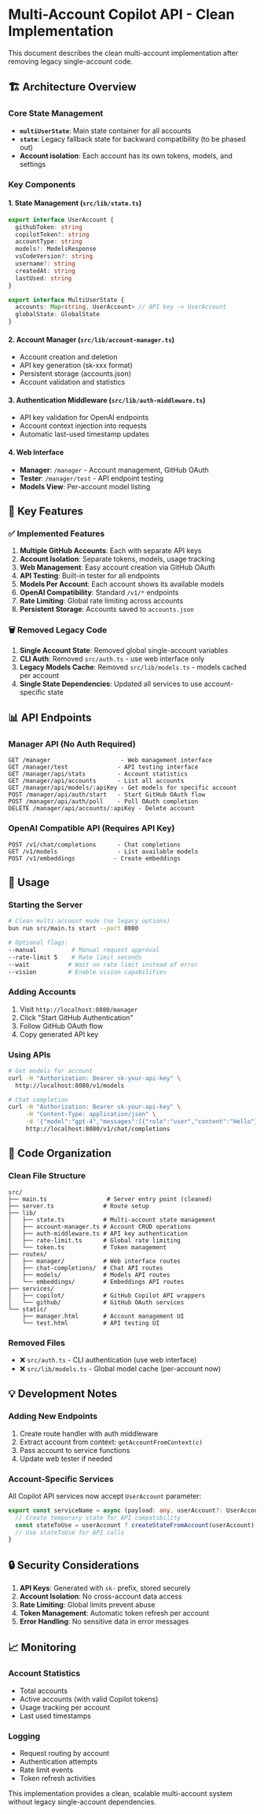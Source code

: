# Multi-Account Copilot API - Clean Implementation

This document describes the clean multi-account implementation after removing legacy single-account code.

## 🏗️ Architecture Overview

### Core State Management
- **`multiUserState`**: Main state container for all accounts
- **`state`**: Legacy fallback state for backward compatibility (to be phased out)
- **Account isolation**: Each account has its own tokens, models, and settings

### Key Components

#### 1. State Management (`src/lib/state.ts`)
```typescript
export interface UserAccount {
  githubToken: string
  copilotToken?: string
  accountType: string
  models?: ModelsResponse
  vsCodeVersion?: string
  username?: string
  createdAt: string
  lastUsed: string
}

export interface MultiUserState {
  accounts: Map<string, UserAccount> // API key -> UserAccount
  globalState: GlobalState
}
```

#### 2. Account Manager (`src/lib/account-manager.ts`)
- Account creation and deletion
- API key generation (sk-xxx format)
- Persistent storage (accounts.json)
- Account validation and statistics

#### 3. Authentication Middleware (`src/lib/auth-middleware.ts`)
- API key validation for OpenAI endpoints
- Account context injection into requests
- Automatic last-used timestamp updates

#### 4. Web Interface
- **Manager**: `/manager` - Account management, GitHub OAuth
- **Tester**: `/manager/test` - API endpoint testing
- **Models View**: Per-account model listing

## 🚀 Key Features

### ✅ Implemented Features
1. **Multiple GitHub Accounts**: Each with separate API keys
2. **Account Isolation**: Separate tokens, models, usage tracking
3. **Web Management**: Easy account creation via GitHub OAuth
4. **API Testing**: Built-in tester for all endpoints
5. **Models Per Account**: Each account shows its available models
6. **OpenAI Compatibility**: Standard `/v1/*` endpoints
7. **Rate Limiting**: Global rate limiting across accounts
8. **Persistent Storage**: Accounts saved to `accounts.json`

### 🗑️ Removed Legacy Code
1. **Single Account State**: Removed global single-account variables
2. **CLI Auth**: Removed `src/auth.ts` - use web interface only
3. **Legacy Models Cache**: Removed `src/lib/models.ts` - models cached per account
4. **Single State Dependencies**: Updated all services to use account-specific state

## 📊 API Endpoints

### Manager API (No Auth Required)
```
GET /manager                    - Web management interface
GET /manager/test              - API testing interface
GET /manager/api/stats         - Account statistics
GET /manager/api/accounts      - List all accounts
GET /manager/api/models/:apiKey - Get models for specific account
POST /manager/api/auth/start   - Start GitHub OAuth flow
POST /manager/api/auth/poll    - Poll OAuth completion
DELETE /manager/api/accounts/:apiKey - Delete account
```

### OpenAI Compatible API (Requires API Key)
```
POST /v1/chat/completions      - Chat completions
GET /v1/models                 - List available models
POST /v1/embeddings           - Create embeddings
```

## 🔧 Usage

### Starting the Server
```bash
# Clean multi-account mode (no legacy options)
bun run src/main.ts start --port 8080

# Optional flags:
--manual          # Manual request approval
--rate-limit 5    # Rate limit seconds
--wait           # Wait on rate limit instead of error
--vision         # Enable vision capabilities
```

### Adding Accounts
1. Visit `http://localhost:8080/manager`
2. Click "Start GitHub Authentication"
3. Follow GitHub OAuth flow
4. Copy generated API key

### Using APIs
```bash
# Get models for account
curl -H "Authorization: Bearer sk-your-api-key" \
  http://localhost:8080/v1/models

# Chat completion
curl -H "Authorization: Bearer sk-your-api-key" \
     -H "Content-Type: application/json" \
     -d '{"model":"gpt-4","messages":[{"role":"user","content":"Hello"}]}' \
     http://localhost:8080/v1/chat/completions
```

## 🧹 Code Organization

### Clean File Structure
```
src/
├── main.ts                 # Server entry point (cleaned)
├── server.ts              # Route setup
├── lib/
│   ├── state.ts           # Multi-account state management
│   ├── account-manager.ts # Account CRUD operations
│   ├── auth-middleware.ts # API key authentication
│   ├── rate-limit.ts      # Global rate limiting
│   └── token.ts           # Token management
├── routes/
│   ├── manager/           # Web interface routes
│   ├── chat-completions/  # Chat API routes
│   ├── models/            # Models API routes
│   └── embeddings/        # Embeddings API routes
├── services/
│   ├── copilot/           # GitHub Copilot API wrappers
│   └── github/            # GitHub OAuth services
└── static/
    ├── manager.html       # Account management UI
    └── test.html          # API testing UI
```

### Removed Files
- ❌ `src/auth.ts` - CLI authentication (use web interface)
- ❌ `src/lib/models.ts` - Global model cache (per-account now)

## 💡 Development Notes

### Adding New Endpoints
1. Create route handler with auth middleware
2. Extract account from context: `getAccountFromContext(c)`
3. Pass account to service functions
4. Update web tester if needed

### Account-Specific Services
All Copilot API services now accept `UserAccount` parameter:
```typescript
export const serviceName = async (payload: any, userAccount?: UserAccount) => {
  // Create temporary state for API compatibility
  const stateToUse = userAccount ? createStateFromAccount(userAccount) : state
  // Use stateToUse for API calls
}
```

## 🔒 Security Considerations

1. **API Keys**: Generated with `sk-` prefix, stored securely
2. **Account Isolation**: No cross-account data access
3. **Rate Limiting**: Global limits prevent abuse
4. **Token Management**: Automatic token refresh per account
5. **Error Handling**: No sensitive data in error messages

## 📈 Monitoring

### Account Statistics
- Total accounts
- Active accounts (with valid Copilot tokens)
- Usage tracking per account
- Last used timestamps

### Logging
- Request routing by account
- Authentication attempts
- Rate limit events
- Token refresh activities

This implementation provides a clean, scalable multi-account system without legacy single-account dependencies.
